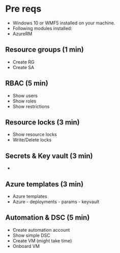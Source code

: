 # Pre reqs

- Windows 10 or WMF5 installed on your machine.
- Following modules installed:
 - AzureRM

## Resource groups (1 min)
 - Create RG
 - Create SA

## RBAC (5 min)
- Show users
- Show roles 
- Show restrictions

## Resource locks (3 min)
- Show resource locks 
- Write/Delete locks

## Secrets & Key vault (3 min)
- 

## Azure templates (3 min)
- Azure templates
- Azure - deployments - params - keyvault


## Automation & DSC (5 min)
- Create automation account
- Show simple DSC 
- Create VM (might take time)
- Onboard VM 




